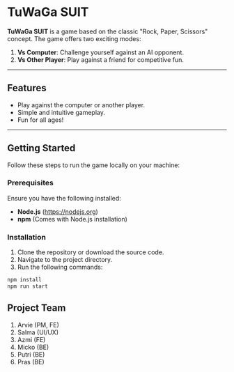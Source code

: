 # TuWaGa SUIT

**TuWaGa SUIT** is a game based on the classic "Rock, Paper, Scissors" concept. The game offers two exciting modes:  

1. **Vs Computer**: Challenge yourself against an AI opponent.  
2. **Vs Other Player**: Play against a friend for competitive fun.

---

## Features

- Play against the computer or another player.  
- Simple and intuitive gameplay.  
- Fun for all ages!  

---

## Getting Started

Follow these steps to run the game locally on your machine:

### Prerequisites

Ensure you have the following installed:
- **Node.js** (https://nodejs.org)  
- **npm** (Comes with Node.js installation)  

### Installation

1. Clone the repository or download the source code.  
2. Navigate to the project directory.  
3. Run the following commands:

```bash
npm install
npm run start
```

## Project Team
1. Arvie (PM, FE)
2. Salma (UI/UX) 
3. Azmi (FE)
4. Micko (BE)
5. Putri (BE)
6. Pras (BE)
